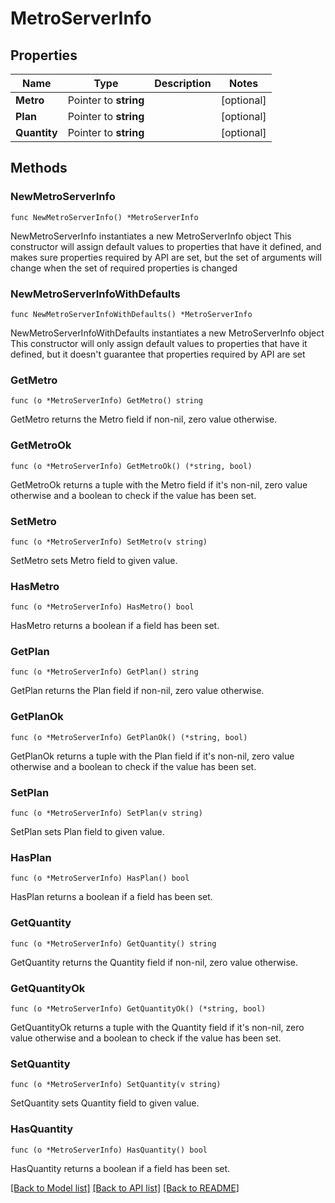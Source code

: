 # MetroServerInfo

## Properties

Name | Type | Description | Notes
------------ | ------------- | ------------- | -------------
**Metro** | Pointer to **string** |  | [optional] 
**Plan** | Pointer to **string** |  | [optional] 
**Quantity** | Pointer to **string** |  | [optional] 

## Methods

### NewMetroServerInfo

`func NewMetroServerInfo() *MetroServerInfo`

NewMetroServerInfo instantiates a new MetroServerInfo object
This constructor will assign default values to properties that have it defined,
and makes sure properties required by API are set, but the set of arguments
will change when the set of required properties is changed

### NewMetroServerInfoWithDefaults

`func NewMetroServerInfoWithDefaults() *MetroServerInfo`

NewMetroServerInfoWithDefaults instantiates a new MetroServerInfo object
This constructor will only assign default values to properties that have it defined,
but it doesn't guarantee that properties required by API are set

### GetMetro

`func (o *MetroServerInfo) GetMetro() string`

GetMetro returns the Metro field if non-nil, zero value otherwise.

### GetMetroOk

`func (o *MetroServerInfo) GetMetroOk() (*string, bool)`

GetMetroOk returns a tuple with the Metro field if it's non-nil, zero value otherwise
and a boolean to check if the value has been set.

### SetMetro

`func (o *MetroServerInfo) SetMetro(v string)`

SetMetro sets Metro field to given value.

### HasMetro

`func (o *MetroServerInfo) HasMetro() bool`

HasMetro returns a boolean if a field has been set.

### GetPlan

`func (o *MetroServerInfo) GetPlan() string`

GetPlan returns the Plan field if non-nil, zero value otherwise.

### GetPlanOk

`func (o *MetroServerInfo) GetPlanOk() (*string, bool)`

GetPlanOk returns a tuple with the Plan field if it's non-nil, zero value otherwise
and a boolean to check if the value has been set.

### SetPlan

`func (o *MetroServerInfo) SetPlan(v string)`

SetPlan sets Plan field to given value.

### HasPlan

`func (o *MetroServerInfo) HasPlan() bool`

HasPlan returns a boolean if a field has been set.

### GetQuantity

`func (o *MetroServerInfo) GetQuantity() string`

GetQuantity returns the Quantity field if non-nil, zero value otherwise.

### GetQuantityOk

`func (o *MetroServerInfo) GetQuantityOk() (*string, bool)`

GetQuantityOk returns a tuple with the Quantity field if it's non-nil, zero value otherwise
and a boolean to check if the value has been set.

### SetQuantity

`func (o *MetroServerInfo) SetQuantity(v string)`

SetQuantity sets Quantity field to given value.

### HasQuantity

`func (o *MetroServerInfo) HasQuantity() bool`

HasQuantity returns a boolean if a field has been set.


[[Back to Model list]](../README.md#documentation-for-models) [[Back to API list]](../README.md#documentation-for-api-endpoints) [[Back to README]](../README.md)


